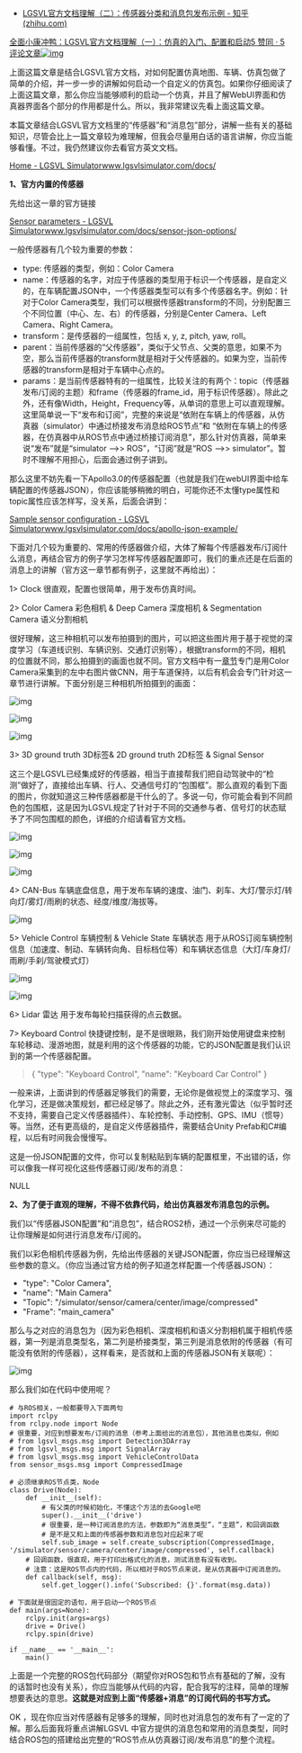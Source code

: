 - [LGSVL官方文档理解（二）：传感器分类和消息包发布示例 - 知乎 (zhihu.com)](https://zhuanlan.zhihu.com/p/351353885)

[全面小康冲鸭：LGSVL官方文档理解（一）：仿真的入门、配置和启动5 赞同 · 5 评论文章![img](https://pic4.zhimg.com/v2-b4fee1aaafdbaae1baed9154a1dfff4f_180x120.jpg)](https://zhuanlan.zhihu.com/p/350301593)

上面这篇文章是结合LGSVL官方文档，对如何配置仿真地图、车辆、仿真包做了简单的介绍，并一步一步的讲解如何启动一个自定义的仿真包。如果你仔细阅读了上面这篇文章，那么你应当能够顺利的启动一个仿真，并且了解WebUI界面和仿真器界面各个部分的作用都是什么。所以，我非常建议先看上面这篇文章。

本篇文章结合LGSVL官方文档里的“传感器”和“消息包”部分，讲解一些有关的基础知识，尽管会比上一篇文章较为难理解，但我会尽量用白话的语言讲解，你应当能够看懂。不过，我仍然建议你去看官方英文文档。

[Home - LGSVL Simulatorwww.lgsvlsimulator.com/docs/](https://link.zhihu.com/?target=https%3A//www.lgsvlsimulator.com/docs/)

**1、官方内置的传感器**

先给出这一章的官方链接

[Sensor parameters - LGSVL Simulatorwww.lgsvlsimulator.com/docs/sensor-json-options/](https://link.zhihu.com/?target=https%3A//www.lgsvlsimulator.com/docs/sensor-json-options/)

一般传感器有几个较为重要的参数：

- type: 传感器的类型，例如：Color Camera
- name：传感器的名字，对应于传感器的类型用于标识一个传感器，是自定义的，在车辆配置JSON中，一个传感器类型可以有多个传感器名字。例如：针对于Color Camera类型，我们可以根据传感器transform的不同，分别配置三个不同位置（中心、左、右）的传感器，分别是Center Camera、Left Camera、Right Camera。
- transform：是传感器的一组属性，包括 x, y, z, pitch, yaw, roll。
- parent：当前传感器的“父传感器”，类似于父节点、父类的意思，如果不为空，那么当前传感器的transform就是相对于父传感器的。如果为空，当前传感器的transform是相对于车辆中心点的。
- params：是当前传感器特有的一组属性，比较关注的有两个：topic（传感器发布/订阅的主题）和frame（传感器的frame_id，用于标识传感器）。除此之外，还有像Width，Height，Frequency等，从单词的意思上可以直观理解。这里简单说一下“发布和订阅”，完整的来说是“依附在车辆上的传感器，从仿真器（simulator）中通过桥接发布消息给ROS节点”和 “依附在车辆上的传感器，在仿真器中从ROS节点中通过桥接订阅消息”，那么针对仿真器，简单来说“发布”就是“simulator -->> ROS”，“订阅”就是“ROS -->> simulator”。暂时不理解不用担心，后面会通过例子讲到。

那么这里不妨先看一下Apollo3.0的传感器配置（也就是我们在webUI界面中给车辆配置的传感器JSON），你应该能够稍微的明白，可能你还不太懂type属性和topic属性应该怎样写，没关系，后面会讲到：

[Sample sensor configuration - LGSVL Simulatorwww.lgsvlsimulator.com/docs/apollo-json-example/](https://link.zhihu.com/?target=https%3A//www.lgsvlsimulator.com/docs/apollo-json-example/)

下面对几个较为重要的、常用的传感器做介绍，大体了解每个传感器发布/订阅什么消息，再结合官方的例子学习怎样写传感器配置即可，我们的重点还是在后面的消息上的讲解（官方这一章节都有例子，这里就不再给出）：

1> Clock 很直观，配置也很简单，用于发布仿真时间。

2> Color Camera 彩色相机 & Deep Camera 深度相机 & Segmentation Camera 语义分割相机

很好理解，这三种相机可以发布拍摄到的图片，可以把这些图片用于基于视觉的深度学习（车道线识别、车辆识别、交通灯识别等），根据transform的不同，相机的位置就不同，那么拍摄到的画面也就不同。官方文档中有一[章节](https://link.zhihu.com/?target=https%3A//www.lgsvlsimulator.com/docs/lane-following/)专门是用Color Camera采集到的左中右图片做CNN，用于车道保持，以后有机会会专门针对这一章节进行讲解。下面分别是三种相机所拍摄到的画面：

![img](https://pic4.zhimg.com/80/v2-d27dc99aa1a4eda77d24eb396ea9f4d3_720w.jpg)

![img](https://pic2.zhimg.com/80/v2-1101b4b96b27764f8e272bf2f79f0c51_720w.jpg)

![img](https://pic3.zhimg.com/80/v2-c2f056b97c0642bd8f5fabe41c53bada_720w.jpg)

3> 3D ground truth 3D标签& 2D ground truth 2D标签 & Signal Sensor

这三个是LGSVL已经集成好的传感器，相当于直接帮我们把自动驾驶中的“检测”做好了，直接给出车辆、行人、交通信号灯的“包围框”。那么直观的看到下面的图片，你就知道这三种传感器都是干什么的了。多说一句，你可能会看到不同颜色的包围框，这是因为LGSVL规定了针对于不同的交通参与者、信号灯的状态赋予了不同包围框的颜色，详细的介绍请看官方文档。

![img](https://pic4.zhimg.com/80/v2-ba64eced8cc906495586c4756ffdafaf_720w.jpg)

![img](https://pic2.zhimg.com/80/v2-de22bc98bcbb5189bdb2ba25969f2edd_720w.jpg)

![img](https://pic4.zhimg.com/80/v2-12eaef3d433e6a7b0266dc5acf56831f_720w.jpg)

4> CAN-Bus 车辆底盘信息，用于发布车辆的速度、油门、刹车、大灯/警示灯/转向灯/雾灯/雨刷的状态、经度/维度/海拔等。

![img](https://pic2.zhimg.com/80/v2-9fdb5ec1f46281cedee78743d9ccc24d_720w.jpg)

5> Vehicle Control 车辆控制 & Vehicle State 车辆状态 用于从ROS订阅车辆控制信息（加速度、制动、车辆转向角、目标档位等）和车辆状态信息（大灯/车身灯/雨刷/手刹/驾驶模式灯）

![img](https://pic1.zhimg.com/80/v2-6137e713c280d79074cf75a994a52498_720w.jpg)

![img](https://pic2.zhimg.com/80/v2-dfbe1e9aa347ed2a4879bd0c85cc3691_720w.jpg)

6> Lidar 雷达 用于发布每轮扫描获得的点云数据。

7> Keyboard Control 快捷键控制，是不是很眼熟，我们刚开始使用键盘来控制车轮移动、漫游地图，就是利用的这个传感器的功能，它的JSON配置是我们认识到的第一个传感器配置。

> { "type": "Keyboard Control", "name": "Keyboard Car Control" }

一般来讲，上面讲到的传感器足够我们的需要，无论你是做视觉上的深度学习、强化学习，还是做决策规划，都已经足够了。除此之外，还有激光雷达（似乎暂时还不支持，需要自己定义传感器插件）、车轮控制、手动控制、GPS、IMU（惯导）等。当然，还有更高级的，是自定义传感器插件，需要结合Unity Prefab和C#编程，以后有时间我会慢慢写。

这是一份JSON配置的文件，你可以复制粘贴到车辆的配置框里，不出错的话，你可以像我一样可视化这些传感器订阅/发布的消息：

NULL

**2、为了便于直观的理解，不得不依靠代码，给出仿真器发布消息包的示例。**

我们以“传感器JSON配置”和“消息包”，结合ROS2桥，通过一个示例来尽可能的让你理解是如何进行消息发布/订阅的。

我们以彩色相机传感器为例，先给出传感器的关键JSON配置，你应当已经理解这些参数的意义。（你应当通过官方给的例子知道怎样配置一个传感器JSON）：

- "type": "Color Camera",
- "name": "Main Camera"
- "Topic": "/simulator/sensor/camera/center/image/compressed"
- "Frame": "main_camera"

那么与之对应的消息包为（因为彩色相机、深度相机和语义分割相机属于相机传感器，第一列是消息类型名，第二列是桥接类型，第三列是消息依附的传感器（有可能没有依附的传感器），这样看来，是否就和上面的传感器JSON有关联呢）：

![img](https://pic3.zhimg.com/80/v2-8cf2ec11c92333d635f3fef89919d776_720w.jpg)

那么我们如在代码中使用呢？

```python3
# 与ROS相关，一般都要导入下面两句
import rclpy
from rclpy.node import Node
# 很重要，对应到想要发布/订阅的消息（参考上面给出的消息包），其他消息也类似，例如
# from lgsvl_msgs.msg import Detection3DArray
# from lgsvl_msgs.msg import SignalArray
# from lgsvl_msgs.msg import VehicleControlData
from sensor_msgs.msg import CompressedImage

# 必须继承ROS节点类，Node
class Drive(Node):
    def __init__(self):
        # 有父类的时候初始化，不懂这个方法的去Google吧 
        super().__init__('drive')
        # 很重要，是一种订阅消息的方法，参数即为“消息类型”，“主题”，和回调函数
        # 是不是又和上面的传感器参数和消息包对应起来了呢
        self.sub_image = self.create_subscription(CompressedImage, '/simulator/sensor/camera/center/image/compressed', self.callback)
    # 回调函数，很直观，用于打印出格式化的消息，测试消息有没有收到。
    # 注意：这是ROS节点内的代码，所以相对于ROS节点来说，是从仿真器中订阅消息的。
    def callback(self, msg):
        self.get_logger().info('Subscribed: {}'.format(msg.data))

# 下面就是很固定的语句，用于启动一个ROS节点
def main(args=None):
    rclpy.init(args=args)
    drive = Drive()
    rclpy.spin(drive)

if __name__ == '__main__':
    main()
```

上面是一个完整的ROS包代码部分（期望你对ROS包和节点有基础的了解，没有的话暂时也没有关系），你应当能够从代码的内容，配合我写的注释，简单的理解想要表达的意思。**这就是对应到上面“传感器+消息”的订阅代码的书写方式。**

OK ，现在你应当对传感器有足够多的理解，同时也对消息包的发布有了一定的了解。那么后面我将重点讲解LGSVL 中官方提供的消息包和常用的消息类型，同时结合ROS包的搭建给出完整的“ROS节点从仿真器订阅/发布消息”的整个流程。